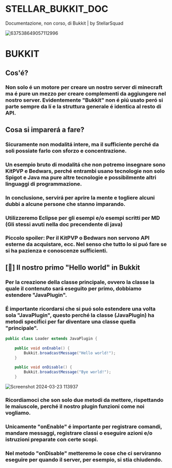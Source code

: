 # STELLAR_BUKKIT_DOC
Documentazione, non corso, di Bukkit | by StellarSquad

![637538649057112996](https://github.com/Tyranzx/STELLAR_BUKKIT_DOC/assets/70720366/4b01f9bc-80ab-46cf-a7f6-4db1813e9cd0)

# BUKKIT
## Cos'é?
### Non solo é un motore per creare un nostro server di minecraft ma é pure un mezzo per creare complementi da aggiungere nel nostro server. Evidentemente "Bukkit" non é piú usato peró si parte sempre da lí e la struttura generale é identica al resto di API.

## Cosa si imparerá a fare?
### Sicuramente non modalitá intere, ma il sufficiente perché da soli possiate farlo con sforzo e concentrazione.
### Un esempio bruto di modalitá che non potremo insegnare sono KitPVP e Bedwars, perché entrambi usano tecnologie non solo **Spigot** e **Java** ma pure altre tecnologie e possibilmente altri linguaggi di programmazione.
### 
### In conclusione, servirá per aprire la mente e togliere alcuni dubbi a alcune persone che stanno imparando.
### Utilizzeremo Eclipse per gli esempi e/o esempi scritti per MD (Gli stessi avuti nella doc precendente di java)
### Piccolo spoiler: Per il KitPVP o Bedwars non servono API esterne da acquistare, ecc. Nel senso che tutto lo si puó fare se si ha pazienza e conoscenze sufficienti.
###
## [👋] Il nostro primo "Hello world" in Bukkit
### Per la creazione della classe principale, ovvero la classe la quale il contenuto sará eseguito per primo, dobbiamo estendere "JavaPlugin".
### É importante ricordarsi che si puó solo estendere una volta sola "JavaPlugin", questo perché la classe (JavaPlugin) ha metodi specifici per far diventare una classe quella "principale".
```java
public class Loader extends JavaPlugin {
	
	public void onEnable() {
		Bukkit.broadcastMessage("Hello world!");
	}
	
	public void onDisable() {
		Bukkit.broadcastMessage("Bye world!");
	}
```
![Screenshot 2024-03-23 113937](https://github.com/Tyranzx/STELLAR_BUKKIT_DOC/assets/70720366/ab9977c8-c4a0-4885-a677-8aa4f839b240)
### Ricordiamoci che son solo due metodi da mettere, rispettando le maiuscole, perché il nostro plugin funzioni come noi vogliamo.
### Unicamente "onEnable" é importante per registrare comandi, mandare messaggi, registrare classi o eseguire azioni e/o istruzioni preparate con certe scopi.
### Nel metodo "onDisable" metteremo le cose che ci serviranno eseguire per quando il server, per esempio, si stia chiudendo.
